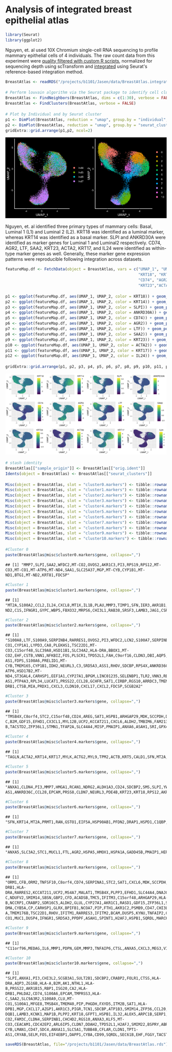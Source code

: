
Analysis of integrated breast epithelial atlas
==============================================

``` r
library(Seurat)
library(ggplot2)
```

Nguyen, et. al used 10X Chromium single-cell RNA sequencing to profile mammary epithelial cells of 4 individuals. The raw count data from this experiment were [quality filtered with custom R scripts](https://github.com/jasenjackson/singlecell/blob/master/QC_Kessenbrock.md), normalized for sequencing depth using scTransform and [integrated](https://github.com/jasenjackson/singlecell/blob/master/integrate.R) using Seurat's reference-based integration method.

``` r
BreastAtlas <- readRDS("/projects/b1101/Jasen/data/BreastAtlas.integrated.rds")

# Perform louvain algorithm via the Seurat package to identify cell clusters
BreastAtlas <- FindNeighbors(BreastAtlas, dims = c(1:30), verbose = FALSE)
BreastAtlas <- FindClusters(BreastAtlas, verbose = FALSE)

# Plot by Individual and by Seurat cluster
p1 <- DimPlot(BreastAtlas, reduction = "umap", group.by = "individual", pt.size=0.1) + DarkTheme()
p2 <- DimPlot(BreastAtlas, reduction = "umap", group.by = "seurat_clusters", pt.size=0.1) + DarkTheme()
gridExtra::grid.arrange(p1,p2, ncol=2)
```

![](figures/DR_Kessenbrock-unnamed-chunk-3-1.png)

Nguyen, et. al identified three primary types of mammary cells: Basal, Luminal 1 (L1) and Luminal 2 (L2). KRT18 was identified as a luminal marker, whereas KRT14 was identified as a basal marker. SLPI and ANKRD30A were identified as marker genes for Luminal 1 and Luminal2 respectively. CD74, AGR2, LTF, SAA2, KRT23, ACTA2, KRT17, and IL24 were identified as within-type marker genes as well. Generally, these marker gene expression patterns were reproducible following integration across datasets.

``` r
featureMap.df <- FetchData(object = BreastAtlas, vars = c("UMAP_1", "UMAP_2",
                                                          "KRT18", "KRT14", "SLPI", "ANKRD30A",
                                                          "CD74", "AGR2", "LTF", "SAA2",
                                                          "KRT23","ACTA2", "KRT17", "IL24"))

p1 <- ggplot(featureMap.df, aes(UMAP_1, UMAP_2, color = KRT18)) + geom_point(size=0.1) + scale_color_viridis_c()
p2 <- ggplot(featureMap.df, aes(UMAP_1, UMAP_2, color = KRT14)) + geom_point(size=0.1) + scale_color_viridis_c()
p3 <- ggplot(featureMap.df, aes(UMAP_1, UMAP_2, color = SLPI)) + geom_point(size=0.1) + scale_color_viridis_c()
p4 <- ggplot(featureMap.df, aes(UMAP_1, UMAP_2, color = ANKRD30A)) + geom_point(size=0.1) + scale_color_viridis_c()
p5 <- ggplot(featureMap.df, aes(UMAP_1, UMAP_2, color = CD74)) + geom_point(size=0.1) + scale_color_viridis_c()
p6 <- ggplot(featureMap.df, aes(UMAP_1, UMAP_2, color = AGR2)) + geom_point(size=0.1) + scale_color_viridis_c()
p7 <- ggplot(featureMap.df, aes(UMAP_1, UMAP_2, color = LTF)) + geom_point(size=0.1) + scale_color_viridis_c()
p8 <- ggplot(featureMap.df, aes(UMAP_1, UMAP_2, color = SAA2)) + geom_point(size=0.1) + scale_color_viridis_c()
p9 <- ggplot(featureMap.df, aes(UMAP_1, UMAP_2, color = KRT23)) + geom_point(size=0.1) + scale_color_viridis_c()
p10 <- ggplot(featureMap.df, aes(UMAP_1, UMAP_2, color = ACTA2)) + geom_point(size=0.1) + scale_color_viridis_c()
p11 <- ggplot(featureMap.df, aes(UMAP_1, UMAP_2, color = KRT17)) + geom_point(size=0.1) + scale_color_viridis_c()
p12 <- ggplot(featureMap.df, aes(UMAP_1, UMAP_2, color = IL24)) + geom_point(size=0.1) + scale_color_viridis_c()

gridExtra::grid.arrange(p1, p2, p3, p4, p5, p6, p7, p8, p9, p10, p11, p12, ncol = 4)
```

![](figures/DR_Kessenbrock-unnamed-chunk-4-1.png)

``` r
# stash identity
BreastAtlas[["sample_origin"]] <- BreastAtlas[["orig.ident"]]
Idents(object = BreastAtlas) <- BreastAtlas[["seurat_clusters"]]

Misc(object = BreastAtlas, slot = "cluster0.markers") <- tibble::rownames_to_column(FindMarkers(BreastAtlas, ident.1 = "0", ident.2 = NULL, only.pos = TRUE), "gene")
Misc(object = BreastAtlas, slot = "cluster1.markers") <- tibble::rownames_to_column(FindMarkers(BreastAtlas, ident.1 = "1", ident.2 = NULL, only.pos = TRUE), "gene")
Misc(object = BreastAtlas, slot = "cluster2.markers") <- tibble::rownames_to_column(FindMarkers(BreastAtlas, ident.1 = "2", ident.2 = NULL, only.pos = TRUE), "gene")
Misc(object = BreastAtlas, slot = "cluster3.markers") <- tibble::rownames_to_column(FindMarkers(BreastAtlas, ident.1 = "3", ident.2 = NULL, only.pos = TRUE), "gene")
Misc(object = BreastAtlas, slot = "cluster4.markers") <- tibble::rownames_to_column(FindMarkers(BreastAtlas, ident.1 = "4", ident.2 = NULL, only.pos = TRUE), "gene")
Misc(object = BreastAtlas, slot = "cluster5.markers") <- tibble::rownames_to_column(FindMarkers(BreastAtlas, ident.1 = "5", ident.2 = NULL, only.pos = TRUE), "gene")
Misc(object = BreastAtlas, slot = "cluster6.markers") <- tibble::rownames_to_column(FindMarkers(BreastAtlas, ident.1 = "6", ident.2 = NULL, only.pos = TRUE), "gene")
Misc(object = BreastAtlas, slot = "cluster7.markers") <- tibble::rownames_to_column(FindMarkers(BreastAtlas, ident.1 = "7", ident.2 = NULL, only.pos = TRUE), "gene")
Misc(object = BreastAtlas, slot = "cluster8.markers") <- tibble::rownames_to_column(FindMarkers(BreastAtlas, ident.1 = "8", ident.2 = NULL, only.pos = TRUE), "gene")
Misc(object = BreastAtlas, slot = "cluster9.markers") <- tibble::rownames_to_column(FindMarkers(BreastAtlas, ident.1 = "9", ident.2 = NULL, only.pos = TRUE), "gene")
Misc(object = BreastAtlas, slot = "cluster10.markers") <- tibble::rownames_to_column(FindMarkers(BreastAtlas, ident.1 = "10", ident.2 = NULL, only.pos = TRUE), "gene")

#Cluster 0
paste(BreastAtlas@misc$cluster0.markers$gene, collapse=",")
```

    ## [1] "MMP7,SLPI,SAA2,WFDC2,MT-CO2,OVOS2,AKR1C3,PI3,RPS19,RPS12,MT-CO3,MT-CO1,MT-ATP6,MT-ND4,SAA1,SLC25A37,MGP,MT-CYB,CYP1B1,MT-ND1,BTG1,MT-ND2,KRT81,FDCSP"

``` r
#Cluster 1
paste(BreastAtlas@misc$cluster1.markers$gene, collapse=",")
```

    ## [1] "MT2A,S100A2,CCL2,IL24,CXCL8,MT1X,IL1B,PLAU,MMP3,TIMP1,SFN,IER3,AKR1B1,APOE,NNMT,TNFAIP6,IL20,MRGPRX3,FBXO2,SERPINA1,LGALS1,CEBPD,TINAGL1,CSF3,GSTO1,KRT14,SAA1,FEZ1,PDPN,HAS3,TUBA1B,GAPDH,KRT5,CREG1,TPM2,NPPC,PKM,TUBB6,PTTG1,BST2,C1R,PDLIM4,SGK1,MYLK,SERPINB5,KRT6B,MMP14,GSTP1,GCLM,PRMT1,SCPEP1,ISYNA1,RND3,FAM96B,F3,VSNL1,S100A11,PLTP,SLC39A14,APOBEC3G,UCHL1,FGF1,TNC,HBEGF,CYP27B1,ICAM1,TAGLN2,PSMB7,FDX1,PRNP,DKK3,CD82,LDHA,SH3BGRL3,PSMA7,JUNB,IRF6,ID4,NGFR,DRAP1,LAMC2,PLP2,NUPR1,COL17A1,CALD1,VIM,ITGB1,BHLHE41,IGFBP4,NPC2,CTSC,FHL2,YBX3,ATP5G1,CBR1,POLR2L,CD44,PSMB6,MT-ND2,C1S,IFNGR1,GYPC,WBP5,FBXO32,MRPS6,CHI3L1,RAB38,SRSF3,LAMB3,JAG1,CSRP2,MT1E,IGFBP6,SPARCL1,ANGPTL4,G0S2,GPX2,MT1G,AREG"

``` r
#Cluster 2
paste(BreastAtlas@misc$cluster2.markers$gene, collapse=",")
```

    ## [1] "S100A8,LTF,S100A9,SERPINB4,RARRES1,OVOS2,PI3,WFDC2,LCN2,S100A7,SERPINB3,OLFM4,SAA2,FBLN5,SLPI,CHI3L1,AKR1C3,PHLDA1,AKR1C2,MMP7,NDRG2,AZGP1,AKR1C1,KYNU,ZG16B,SERPINB7,CLU,MGP,BTG1,FABP7,SLC25A37,SFRP1,KRT19,PDZK1IP1,CBR3,RCAN1,PROM1,CYP24A1,GLRX,CXCL5,CYBA,PIGR,TTLL4,TCN1,SAA1,ALDH1A3,TNIP3,TNFAIP2,TKT,MT-CO1,CYP1A1,LYPD3,CA8,PLEKHS1,TSC22D1,MT-CO3,C15orf48,SLC39A8,HSD11B1,SLC34A2,HLA-DRA,BBOX1,MT-CO2,EHF,CSTB,VNN1,NFKBIZ,FOS,PLSCR1,TPD52L1,FAH,C9orf16,CLDN3,DBI,AQP5,RPS12,ERRFI1,NOXO1,PDE4B,HMGA1,TPT1-AS1,FDPS,S100A6,PRELID1,MT-CYB,TMEM165,CYP1B1,IDH2,NEURL3,C3,SRD5A3,ASS1,RHOV,SDCBP,RPS4X,ANKRD36C,TRPS1,CHPT1,C2orf82,SLC12A2,RPL3,MT-ATP6,HSD17B2,MT-ND4,ST3GAL4,CARHSP1,EEF1A1,CYP27A1,BPGM,LINC01235,SELENBP1,TLR2,VNN3,RBPMS-AS1,PTP4A3,RPL34,LUCAT1,PRSS22,CCL28,GCHFR,SAT1,CIRBP,RGS10,ARRDC3,TMEM45A,S100A1,TNFAIP6,CITED2,AARD,GLUL,CYB5R2,CD74,LMO4,TALDO1,CXCL1,IL34,PLPP2,SESTD1,CHI3L2,NCCRP1,FDFT1,CMPK1,LY6E,CEBPB,CD14,KCNN4,SORBS2,FXYD3,SDC4,SERPINE2,SDCBP2,ATP6V1B2,HIST1H1C,ATP1B1,ELF3,MFGE8,WTAP,HLA-DRB1,CTSB,MIA,PRDX1,CXCL3,CLDN10,CXCL17,CXCL2,FDCSP,SCGB2A2"

``` r
#Cluster 3
paste(BreastAtlas@misc$cluster3.markers$gene, collapse=",")
```

    ## [1] "TMSB4X,C8orf4,STC2,C15orf48,CD24,AREG,SAT1,HSPB1,ARHGAP29,MDK,SCCPDH,DNAJC12,IL32,CST3,S100A6,PTHLH,TMSB10,MALAT1,CD47,TFPI,KRT8,PTGR1,CD99,CRABP2,DUSP4,STC1,SOX4,TBX3,CYB5A,TSC22D1,PLK2,KRT18,TM4SF1,DEFB1,NDUFV2,CFB,SMIM14,TUBA1A,CLDN7,ADIRF,CLDN4,CFD,ANKRD30A,TPBG,OCIAD2,RAB11FIP1,KRT19,CARHSP1,CALM2,TMC5,CAPG,PPDPF,MARCKSL1,TMEM45B,UGCG,PRSS23,TNFSF10,LURAP1L,MGLL,ABRACL,MYO6,AZGP1,GOLM1,XBP1,TMEM106B,HLA-C,B2M,GDF15,EFHD1,CX3CL1,MYL12B,UCP2,KCCAT211,CXCL6,ALDH2,TMBIM6,FAM213A,MYL12A,TSPAN13,AGR2,SPINT1,EIF4EBP1,KRT23,TSPAN15,ATP1B1,ISG20,ANXA3,LGALS3,SQRDL,KRT7,HLA-B,TACSTD2,ZFP36L1,STMN1,TFAP2A,SLC44A4,MISP,PMAIP1,ANXA6,ASAH1,SRI,GPX4,TXNRD1,CA12,PVRL4,LINC00152,C19orf33,CYR61,SLC3A2,BZW1,ACSL3,H2AFZ,RPS27L,PDLIM1,LMCD1,CIB1,EREG,EZR,MAL2,ADAM9,IFNGR2,LIMCH1,UGDH,USP53,SDR16C5,NTN4,IER2,SLC39A6,FXYD5,MLPH,EDN1,H2AFJ,GSTM3,STEAP4,EMP3,RAB32,HMOX1,EFNA1,TMEM40,SMIM22,TSPAN1,ISG15,DUSP1,CCND1,GPRC5A,TGFB2,PRSS3,AKAP12,PKIB,KRT81,S100P"

``` r
#Cluster 4
paste(BreastAtlas@misc$cluster4.markers$gene, collapse=",")
```

    ## [1] "TAGLN,ACTA2,KRT14,KRT17,MYLK,ACTG2,MYL9,TPM2,ACTB,KRT5,CALD1,SFN,MT2A,ITGB1,GAS6,NNMT,AKR1B1,ACTN1,ADAMTS1,TUBB6,LGALS1,F3,LDHA,GAPDH,TUBA1B,CAV1,FBXO2,DKK3,GYPC,PFN1,TUBB2B,FHL2,TPM4,PRMT1,MRGPRX3,HSP90AB1,MYL12A,CREG1,MYL6,PKM,EIF5A,DRAP1,UCHL1,TUBB,SERPINB5,ACTG1,CNN1,PLP2,FAM96B,TPI1,FEZ1,EFEMP1,AMIGO2,S100A11,GSTO1,PSMB6,ENO1,TINAGL1,VSNL1,RAN,PSMA7,DST,YBX3,TXN,PSMD2,JUNB,PALLD,GCLM,PLS3,CRYAB,ID4,ICAM1,PRNP,ITGA2,ANXA1,VIM,NQO1,HAS3,POLR2L,FBXO32,COL17A1,NME1,PDLIM4,SPP1,PMP22,APOE,ANXA2,PDLIM7,CSRP1,PSMB7,CAV2,TUBB2A,HSPA5,TSPAN4,APRT,TPM1,BST2,MSRB3,TGFB1I1,SRSF3,SELM,PTRF,GSTP1,ANXA5,PSMD14,ATP2B1,PPIB,STK17A,CBR1,CEBPD,PLAU,CCL2,C1QBP,SH3BGRL3,SGK1,PDPN,HSP90B1,SLC1A5,CSRP2,S100A10,WBP5,SERPINH1,FST,PSMC4,ISYNA1,SRSF2,PGK1,SRI,CCT5,EIF5,SPARC,ITGA6,LIMA1,SRM,FDX1,LAMC2,CALM3,PDLIM1,FTL,LDHB,SSR3,KRT6B,CCT6A,SELK,IGFBP4,IRF6,CALR,EBNA1BP2,CTNNAL1,ATP5G1,NUDC,MANF,IER3,NUPR1,H1FX,DUSP6,HSPD1,PDIA6,ANGPTL4,HSPA8,TNFRSF12A,THBS1,EID1,KCNMB1,CTGF,CYR61"

``` r
#Cluster 5
paste(BreastAtlas@misc$cluster5.markers$gene, collapse=",")
```

    ## [1] "ANXA1,CLDN4,PI3,MMP7,HMGA1,RCAN1,NDRG2,ALDH1A3,CD24,SDCBP2,SMS,SLPI,YWHAH,TPT1-AS1,ANKRD36C,CCL28,EPCAM,PRSS8,CLDN7,NEURL3,PDE4B,KRT23,KRT18,RPS12,AKR1C3,SLC9A3R2,OVOS2,MYL6,SPTSSA,CLDN3,LYPD3,EMP1,KRT19,CA2,LRRFIP2,VNN1,EHF,ANXA3,PDZK1IP1,TM4SF1,DAPP1,RHOC,PRSS22,CXCL5,CMPK1,ACTG1,CNN3,HSP90AA1,GLRX,COTL1,S100A10,CALM2,CAPN2,SLC5A1,ELF3,ATP6V1B2,TMBIM6,CTSV,KRT7,LGALS3,KLF5,SESTD1,TACSTD2,PLIN3,ACTB,ISG20,SLC25A37,NFKBIZ,LCN2,ZFAS1,LMNA,PLSCR1,RGCC,PRELID1,TPD52L1,GLIPR1,LURAP1L,S100A6,MAFF,REEP3,GIPC1,TNFRSF12A,HSPA1B,KCNN4,CD55,INSIG1,SLC43A3,CDC42EP1,IQCG,CFLAR,TPM4,HEBP2,TALDO1,SDCBP,S100A16,RASSF1,BIRC3,CLTB,KRT8,PLAUR,EZR,DUSP14,KRT15,PHLDA1,PLPP2,SDC4,DSC2,KLF6,TUBA4A,MALL,USP53,KRT6B,DNAJB1,RPS27L,CALML5,COL6A2,EDN1,HSPA1A,KRT16,ATF3,KLK10,GADD45B,KLK5,HSPA6,CXCL2,IGFBP3,KRT81,CLDN1,CXCL3,CRYAB"

``` r
#Cluster 6
paste(BreastAtlas@misc$cluster6.markers$gene, collapse=",")
```

    ## [1] "SFN,KRT14,MT2A,PRMT1,RAN,GSTO1,EIF5A,HSP90AB1,PFDN2,DRAP1,HSPD1,C1QBP,EIF4A1,CCT5,TPM2,FAM96B,GAPDH,FEZ1,TUBB2B,TXN,ANXA5,PFN1,RANBP1,FHL2,IL20,SRM,NME1,HSPE1,PSMD2,RPS2,SNRPD1,PSMD14,PSMA7,CXCL8,GCLM,PSMB7,MMP3,EBNA1BP2,PSMB6,GEM,ITGB1,GAS6,NUDC,TUBA1B,ODC1,SRSF3,PSMC4,TPI1,GPC1,NCL,FTL,APRT,LDHB,SERPINB5,PDLIM4,TUBB6,IL24,EIF5,GLRX3,CCT6A,PA2G4,LGALS1,AKR1B1,TNFRSF12A,GYPC,UCHL1,PSMD12,CAV1,YBX3,PTTG1,CYCS,HSPA8,SELK,POLR2L,TOMM40,FKBP4,ATP5G1,EIF2S1,RND3,SGK1,SNU13,HSPA9,ID4,PPIF,STK17A,MAGOH,PRNP,STIP1,SRSF2,SSR3,CACYBP,FKBP11,MYO1B,CRYAB,TINAGL1,DDX21,VIM,CLTB,SNHG15,KRT17,IER3,PPP1R15A,WBP5,HSPA5,MT1X,CXCL3,CXCL2"

``` r
#Cluster 7
paste(BreastAtlas@misc$cluster7.markers$gene, collapse=",")
```

    ## [1] "ANXA5,SLC3A2,STC1,MUCL1,FTL,AGR2,HSPA5,HMOX1,HSPA1A,GADD45B,PMAIP1,HERPUD1"

``` r
#Cluster 8
paste(BreastAtlas@misc$cluster8.markers$gene, collapse=",")
```

    ## [1] "ORM1,CFB,ORM2,TNFSF10,C8orf4,CD74,SERPINA1,STC2,SAT1,CXCL6,MDK,SCCPDH,CST3,B2M,HLA-DRB1,HLA-DRA,RARRES2,KCCAT211,UCP2,MS4A7,MALAT1,TMSB4X,PLPP3,EFHD1,SLC44A4,DNAJC12,AZGP1,SRGN,XBP1,HNMT,HLA-C,NDUFV2,SMIM14,SBSN,GBP2,CFD,ACADSB,TMC5,IFITM3,C15orf48,ARHGAP29,HLA-B,NCCRP1,CRABP2,SDR16C5,ALDH2,GLUL,CYP27A1,AKR1C1,RASD1,GDF15,ZFP36L1,SLC7A2,GSTK1,HLA-DMA,CYB5A,CP,CARHSP1,GLRX,BPIFB1,NCOA7,PIP,FTH1,AKR1C2,PSMB9,CD47,CHI3L2,FBP1,CTSS,HLA-A,TMEM176B,TSC22D1,RHOV,IFITM1,RARRES3,IFITM2,BCAM,DUSP5,KYNU,TNFAIP2,CYBA,PSMB8,KMO,STAT1,HMOX1,CA12,MT-CO1,MUC1,DUSP4,IFNGR1,SRD5A3,PPDPF,ASAH1,SPINT1,H2AFJ,HSPB1,SQRDL,MARCKSL1,TBX3,PLEKHF2,TMEM165,PTGR1,SCGB1D2,TMEM106B,TSPAN15,TSPAN13,RND1,IRF1,SPTSSA,TMSB10,NQO1,LTB,GPX4,FXYD3,RPS27L,LY6E,AGR2,EPHX1,MUCL1,AR,CTSD,BST2,PLAT,SMIM22,TMEM45B,KLHL5,ABRACL,SELM,PTMA,PSME2,PLK2,DBI,PYCARD,TC2N,SOX4,GPX1,ITM2B,CD24,IFNGR2,LYPD6B,NINJ1,IER2,STEAP4,KRT18,NAMPT,TYMP,MYO6,ATP1B1,ELF3,ID2,SH3BGRL,CX3CL1,PDZK1IP1,LCN2,TPBG,TFPI,LURAP1L,BHLHE40,ASPH,WTAP,ZC3H12A,CXCL1,STOM,BBC3,CSTB,FAM213A,CLU,SCGB2A2,FOS,SERPINA3.1,SPTSSB,MARCKS,IL32,LIMCH1,HES1,TFAP2B,SOCS3,DEFB1,NFKBIA,CCL20,S100P,S100A7,CXCL2,HMGB3"

``` r
#Cluster 9
paste(BreastAtlas@misc$cluster9.markers$gene, collapse=",")
```

    ## [1] "C11orf96,MEDAG,IL6,MMP1,PDPN,GEM,MMP3,TNFAIP6,CTSL,ANXA5,CXCL3,MEG3,VIM,TXN,LGALS1,NDUFA4L2,CFD,RAN,IL23A,GSTO1,PFDN2,APOD,FTL,PPP1R15A,CAV1,IGFBP7,CD44,RND3,PMP22,CLMP,TIMP1,IGFBP6,PTGES,PLIN2,SERPING1,ID1,SERPINE1,G0S2,ID3"

``` r
#Cluster 10
paste(BreastAtlas@misc$cluster10.markers$gene, collapse=",")
```

    ## [1] "SLPI,ANXA1,PI3,CHI3L2,SCGB3A1,SULT2B1,SDCBP2,CRABP2,FOLR1,CTSS,HLA-DRA,AQP3,ZG16B,HLA-A,B2M,AK1,NTHL1,HLA-B,PRSS22,AKR1B15,RBP1,ISG20,CA2,HLA-DRB1,PHLDA2,CD74,S100A6,EPCAM,TMPRSS3,HLA-C,SAA2,SLC9A3R2,S100A9,CLU,MT-CO1,S100A1,MFGE8,TMSB4X,TMEM40,PIP,PHGDH,FXYD5,ITM2B,SAT1,HLA-DPB1,MGP,CXCL17,AZGP1,AKR1C3,PIGR,TCN1,SDCBP,ATP1B3,SMIM14,ZFP36,CCL20,SCGB2A1,RHCG,MIA,SVIP,TIMP1,COX17,TPT1,PVRL4,IFI27,CLDN3,TAGLN2,ATOX1,CAPG,CYB5R2,EMP3,QSOX1,IQCG,LGALS3,PSMB9,PMAIP1,MARCO,KRT6B,SAA1,GPX1,FAM3B,HLA-DQB1,LAMB3,KCNK1,MAP1B,PLPP2,KRT18,GFPT1,HSPB1,IL32,ALOX5,ARPC1B,SERP1,CXADR,FDCSP,HIST1H1C,NUCB2,TMBIM6,OLFM4,WFDC3,BTG3,CYSTM1,TM4SF1,REEP3,CALM2,S100A13,IDH2,SMS,MT-CO2,FAM3C,CLDN4,SERPINB1,CHCHD2,RGS10,ANXA3,KLF5,MT-CO3,CEACAM1,CDC42EP2,ARL6IP5,CLDN7,DDAH2,TPD52L1,H2AFJ,SMIM22,BSPRY,ABRACL,PLAUR,STX11,SERPINA1,MT-CYB,LMAN1,CD47,SDC4,ANXA11,SLC5A1,TUBB4B,CFLAR,CLDN1,TPT1-AS1,CRYAB,SELM,FOS,EIF4EBP1,DAPP1,CYBA,CD99,SQRDL,SEC61B,EHF,FGGY,TACSTD2,ADIRF,BLVRB,GLRX,SNCG,IL1RN,PLA2G16,GPR87,HSPA1A,MALL,HSPA1B,GPX3,HIST1H2BG,OLAH,IL6,H1F0,SBSN,NR1D1"

``` r
saveRDS(BreastAtlas, file="/projects/b1101/Jasen/data/BreastAtlas.rds")
```
